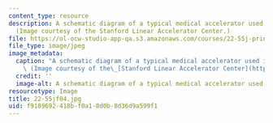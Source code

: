 ```yaml
---
content_type: resource
description: A schematic diagram of a typical medical accelerator used in cancer radiotherapy.
  (Image courtesy of the Stanford Linear Accelerator Center.)
file: https://ol-ocw-studio-app-qa.s3.amazonaws.com/courses/22-55j-principles-of-radiation-interactions-fall-2004/f9189692418bf0a18d0b8d36d9a599f1_22-55jf04.jpg
file_type: image/jpeg
image_metadata:
  caption: "A schematic diagram of a typical medical accelerator used in cancer radiotherapy.\
    \ (Image courtesy of the\_[Stanford Linear Accelerator Center](https://www6.slac.stanford.edu/).)"
  credit: ''
  image-alt: A schematic diagram of a typical medical accelerator used in cancer radiotherapy.
resourcetype: Image
title: 22-55jf04.jpg
uid: f9189692-418b-f0a1-8d0b-8d36d9a599f1
---
```

